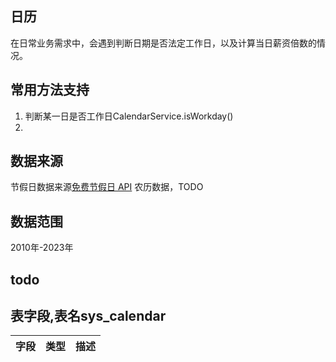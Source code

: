 ## 日历
在日常业务需求中，会遇到判断日期是否法定工作日，以及计算当日薪资倍数的情况。

## 常用方法支持
1. 判断某一日是否工作日CalendarService.isWorkday()
2. 

## 数据来源
节假日数据来源[免费节假日 API](http://timor.tech/api/holiday/)
农历数据，TODO

## 数据范围
2010年-2023年

## todo
## 表字段,表名sys_calendar

字段|类型|描述
:--:|:--:|--
